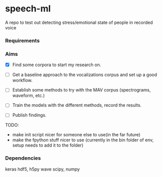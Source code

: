 # speech-ml
A repo to test out detecting stress/emotional state of people in recorded voice

### Requirements

### Aims

* [x] Find some corpora to start my research on.

* [ ] Get a baseline approach to the vocalizations corpus and set up a good workflow.

* [ ] Establish some methods to try with the MAV corpus (spectrograms, waveform, etc.)

* [ ] Train the models with the different methods, record the results.

* [ ] Publish findings.



TODO:

* make init script nicer for someone else to use(in the far future)
* make the fpython stuff nicer to use (currently in the bin folder of env, setup needs to add it to the folder)

### Dependencies

keras
hdf5, h5py
wave
scipy, numpy
